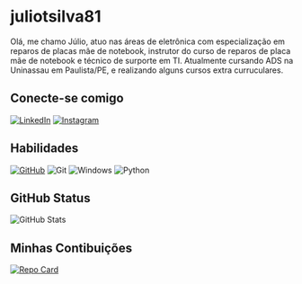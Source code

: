 # juliotsilva81
Olá, me chamo Júlio, atuo nas áreas de eletrônica com especialização em reparos de placas mãe de notebook, instrutor do curso de reparos de placa mãe de notebook e técnico de surporte em TI.
Atualmente cursando ADS na Uninassau em Paulista/PE, e realizando alguns cursos extra curruculares.
## Conecte-se comigo
[![LinkedIn](https://img.shields.io/badge/LinkedIn-009900?style=for-the-badge&logo=linkedin&logoColor=wight)](https://www.linkedin.com/in/júlio-trajano-da-silva-865b66254/)
[![Instagram](https://img.shields.io/badge/-Instagram-009900?style=for-the-badge&logo=instagram&logoColor=white)](https://www.instagram.com/jts_informatica/)
## Habilidades
[![GitHub](https://img.shields.io/badge/GitHub-009900?style=for-the-badge&logo=github&logoColor=white)](https://github.com/juliotsilva81)
![Git](https://img.shields.io/badge/GIT-009900?style=for-the-badge&logo=git&logoColor=white)
![Windows](https://img.shields.io/badge/Windows-009900?style=for-the-badge&logo=windows&logoColor=fff)
![Python](https://img.shields.io/badge/python-009900?style=for-the-badge&logo=python&logoColor=fff)

## GitHub Status
![GitHub Stats](https://github-readme-stats.vercel.app/api?username=juliotsilva81&theme=transparent&bg_color=009900&border_color=FFF&show_icons=true&icon_color=FFF&title_color=FFF&text_color=FFF)
## Minhas Contibuições
[![Repo Card](https://github-readme-stats.vercel.app/api/pin/?username=juliotsilva81&repo=SEUREPOSITORIO&bg_color=009900&border_color=FFF&show_icons=true&icon_color=FFFC&title_color=FFF&text_color=FFF)](https://github.com/SEUUSERNAME/SEUREPOSITORIO)